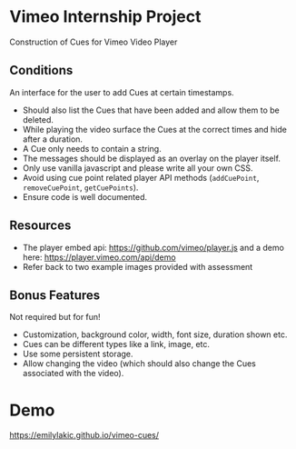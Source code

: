 # Vimeo Internship Project
Construction of Cues for Vimeo Video Player

## Conditions
An interface for the user to add Cues at certain timestamps.
- Should also list the Cues that have been added and allow them to be deleted.
- While playing the video surface the Cues at the correct times and hide after a duration.
- A Cue only needs to contain a string.
- The messages should be displayed as an overlay on the player itself.
- Only use vanilla javascript and please write all your own CSS.
- Avoid using cue point related player API methods (`addCuePoint`, `removeCuePoint`, `getCuePoints`).
- Ensure code is well documented.

## Resources

- The player embed api: https://github.com/vimeo/player.js and a demo here: https://player.vimeo.com/api/demo
- Refer back to two example images provided with assessment

## Bonus Features
Not required but for fun!

- Customization, background color, width, font size, duration shown etc.
- Cues can be different types like a link, image, etc.
- Use some persistent storage.
- Allow changing the video (which should also change the Cues associated with the video).

# Demo
https://emilylakic.github.io/vimeo-cues/
